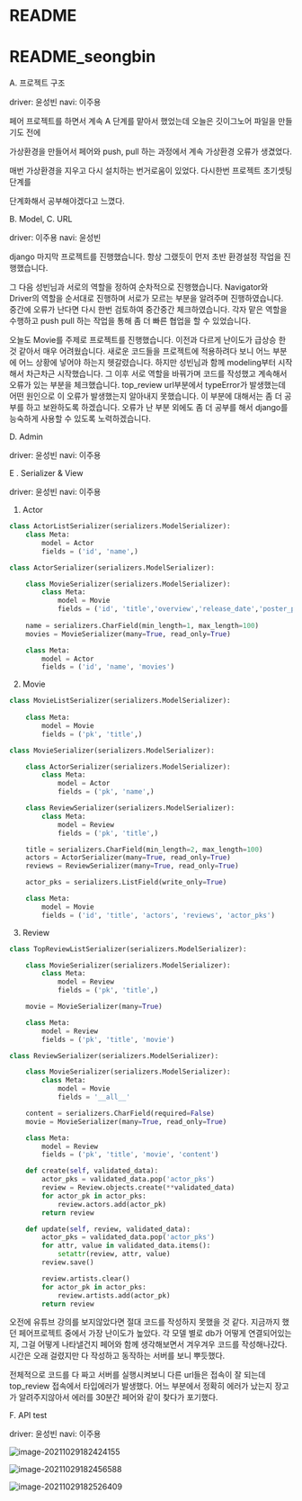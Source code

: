 # README

# README_seongbin

A. 프로젝트 구조 

driver: 윤성빈 navi: 이주용

페어 프로젝트를 하면서 계속 A 단계를 맡아서 했었는데 오늘은 깃이그노어 파일을 만들기도 전에 

가상환경을 만들어서 페어와 push, pull 하는 과정에서 계속 가상환경 오류가 생겼었다.

매번 가상환경을 지우고 다시 설치하는 번거로움이 있었다. 다시한번 프로젝트 초기셋팅 단계를 

단계화해서 공부해야겠다고 느꼈다.

B. Model, C. URL

driver: 이주용 navi: 윤성빈



django 마지막 프로젝트를 진행했습니다. 항상 그랬듯이 먼저 초반 환경설정 작업을 진행했습니다.

그 다음 성빈님과 서로의 역할을 정하여 순차적으로 진행했습니다. Navigator와 Driver의 역할을 순서대로 진행하며 서로가 모르는 부분을 알려주며 진행하였습니다. 중간에 오류가 난다면 다시 한번 검토하여 중간중간 체크하였습니다. 각자 맡은 역할을 수행하고 push pull 하는 작업을 통해 좀 더 빠른 협업을 할 수 있었습니다. 

오늘도 Movie를 주제로 프로젝트를 진행했습니다. 이전과 다르게 난이도가 급상승 한 것 같아서 매우 어려웠습니다. 새로운 코드들을 프로젝트에 적용하려다 보니 어느 부분에 어느 상황에 넣어야 하는지 헷갈렸습니다. 하지만 성빈님과 함께 modeling부터 시작해서 차근차근 시작했습니다. 그 이후 서로 역할을 바꿔가며 코드를 작성했고 계속해서 오류가 있는 부분을 체크했습니다. top_review url부분에서 typeError가 발생했는데 어떤 원인으로 이 오류가 발생했는지 알아내지 못했습니다. 이 부분에 대해서는 좀 더 공부를 하고 보완하도록 하겠습니다. 오류가 난 부분 외에도 좀 더 공부를 해서 django를 능숙하게 사용할 수 있도록 노력하겠습니다.



D. Admin

driver: 윤성빈 navi: 이주용



E . Serializer & View

driver: 윤성빈 navi: 이주용

1.  Actor

```python
class ActorListSerializer(serializers.ModelSerializer):
    class Meta:
        model = Actor
        fields = ('id', 'name',)

class ActorSerializer(serializers.ModelSerializer):

    class MovieSerializer(serializers.ModelSerializer):
        class Meta:
            model = Movie
            fields = ('id', 'title','overview','release_date','poster_path')
        
    name = serializers.CharField(min_length=1, max_length=100)
    movies = MovieSerializer(many=True, read_only=True)

    class Meta:
        model = Actor
        fields = ('id', 'name', 'movies')
```



2.  Movie

```python
class MovieListSerializer(serializers.ModelSerializer):
    
    class Meta:
        model = Movie
        fields = ('pk', 'title',)

class MovieSerializer(serializers.ModelSerializer):

    class ActorSerializer(serializers.ModelSerializer):
        class Meta:
            model = Actor
            fields = ('pk', 'name',)

    class ReviewSerializer(serializers.ModelSerializer):
        class Meta:
            model = Review
            fields = ('pk', 'title',)

    title = serializers.CharField(min_length=2, max_length=100)
    actors = ActorSerializer(many=True, read_only=True)
    reviews = ReviewSerializer(many=True, read_only=True)

    actor_pks = serializers.ListField(write_only=True)

    class Meta:
        model = Movie
        fields = ('id', 'title', 'actors', 'reviews', 'actor_pks')
```



3. Review

```python
class TopReviewListSerializer(serializers.ModelSerializer):

    class MovieSerializer(serializers.ModelSerializer):
        class Meta:
            model = Review
            fields = ('pk', 'title',)

    movie = MovieSerializer(many=True)

    class Meta:
        model = Review
        fields = ('pk', 'title', 'movie')

class ReviewSerializer(serializers.ModelSerializer):

    class MovieSerializer(serializers.ModelSerializer):
        class Meta:
            model = Movie
            fields = '__all__'

    content = serializers.CharField(required=False)
    movie = MovieSerializer(many=True, read_only=True)

    class Meta:
        model = Review
        fields = ('pk', 'title', 'movie', 'content')

    def create(self, validated_data):
        actor_pks = validated_data.pop('actor_pks')
        review = Review.objects.create(**validated_data)
        for actor_pk in actor_pks:
            review.actors.add(actor_pk)
        return review

    def update(self, review, validated_data):
        actor_pks = validated_data.pop('actor_pks')
        for attr, value in validated_data.items():
            setattr(review, attr, value)
        review.save()

        review.artists.clear()
        for actor_pk in actor_pks:
            review.artists.add(actor_pk)
        return review
```

오전에 유튜브 강의를 보지않았다면 절대 코드를 작성하지 못했을 것 같다. 지금까지 했던 페어프로젝트 중에서 가장 난이도가 높았다. 각 모델 별로 db가 어떻게 연결되어있는지, 그걸 어떻게 나타낼건지 페어와 함께 생각해보면서 겨우겨우 코드를 작성해나갔다. 시간은 오래 걸렸지만 다 작성하고 동작하는 서버를 보니 뿌듯했다.

전체적으로 코드를 다 짜고 서버를 실행시켜보니 다른 url들은 접속이 잘 되는데 top_review 접속에서 타입에러가 발생했다. 어느 부분에서 정확히 에러가 났는지 장고가 알려주지않아서 에러를 30분간 페어와 같이 찾다가 포기했다. 



F. API test

driver: 윤성빈 navi: 이주용

![image-20211029182424155](md-images/image-20211029182424155.png)

![image-20211029182456588](md-images/image-20211029182456588.png)

![image-20211029182526409](md-images/image-20211029182526409.png)






